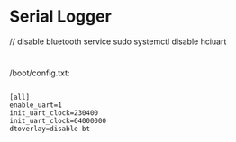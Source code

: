 
# Serial Logger

// disable bluetooth service
sudo systemctl disable hciuart

#

/boot/config.txt:
```

[all]
enable_uart=1
init_uart_clock=230400
init_uart_clock=64000000
dtoverlay=disable-bt

```

